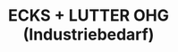 ---
title: "ECKS + LUTTER OHG (Industriebedarf)"
url: /luedenscheid/ecks-lutter-ohg-industriebedarf/
shop: Allgemein
---